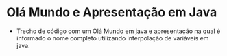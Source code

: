# Olá Mundo e Apresentação em Java

- Trecho de código com um Olá Mundo em java e apresentação na qual é informado o nome completo utilizando interpolação de variáveis em java.
